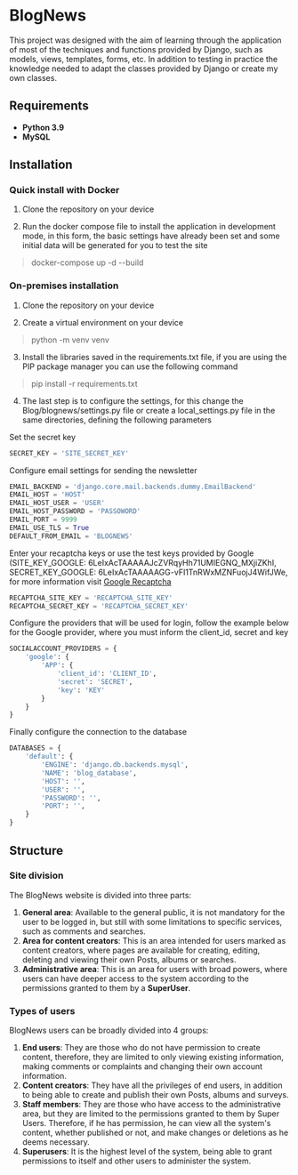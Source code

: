 # BlogNews

This project was designed with the aim of learning through the application of most of the techniques and functions provided by Django, such as models, views, templates, forms, etc. In addition to testing in practice the knowledge needed to adapt the classes provided by Django or create my own classes.



## Requirements
* **Python 3.9**
* **MySQL**

## Installation

### Quick install with Docker
1. Clone the repository on your device

2. Run the docker compose file to install the application in development mode, in this form, the basic settings have already been set and some initial data will be generated for you to test the site
> docker-compose up -d --build

### On-premises installation
1. Clone the repository on your device

2. Create a virtual environment on your device
> python -m venv venv

3. Install the libraries saved in the requirements.txt file, if you are using the PIP package manager you can use the following command
> pip install -r requirements.txt

4. The last step is to configure the settings, for this change the Blog/blognews/settings.py file or create a local_settings.py file in the same directories, defining the following parameters

Set the secret key
~~~python
SECRET_KEY = 'SITE_SECRET_KEY'
~~~

Configure email settings for sending the newsletter
~~~python
EMAIL_BACKEND = 'django.core.mail.backends.dummy.EmailBackend'
EMAIL_HOST = 'HOST'
EMAIL_HOST_USER = 'USER'
EMAIL_HOST_PASSWORD = 'PASSOWORD'
EMAIL_PORT = 9999
EMAIL_USE_TLS = True
DEFAULT_FROM_EMAIL = 'BLOGNEWS'
~~~

Enter your recaptcha keys or use the test keys provided by Google (SITE_KEY_GOOGLE: 6LeIxAcTAAAAAJcZVRqyHh71UMIEGNQ_MXjiZKhI, SECRET_KEY_GOOGLE: 6LeIxAcTAAAAAGG-vFI1TnRWxMZNFuojJ4WifJWe, for more information visit [Google Recaptcha](https://developers.google.com/recaptcha/docs/faq)
~~~python
RECAPTCHA_SITE_KEY = 'RECAPTCHA_SITE_KEY'
RECAPTCHA_SECRET_KEY = 'RECAPTCHA_SECRET_KEY'
~~~

Configure the providers that will be used for login, follow the example below for the Google provider, where you must inform the client_id, secret and key
~~~python
SOCIALACCOUNT_PROVIDERS = {
    'google': {
        'APP': {
            'client_id': 'CLIENT_ID',
            'secret': 'SECRET',
            'key': 'KEY'
        }
    }
}
~~~
 
Finally configure the connection to the database
~~~python
DATABASES = {
    'default': {
        'ENGINE': 'django.db.backends.mysql',
        'NAME': 'blog_database',
        'HOST': '',
        'USER': '',
        'PASSWORD': '',
        'PORT': '',
    }
}
~~~

## Structure

### Site division

The BlogNews website is divided into three parts:

1. **General area**: Available to the general public, it is not mandatory for the user to be logged in, but still with some limitations to specific services, such as comments and searches.
2. **Area for content creators**: This is an area intended for users marked as content creators, where pages are available for creating, editing, deleting and viewing their own Posts, albums or searches.
3. **Administrative area**: This is an area for users with broad powers, where users can have deeper access to the system according to the permissions granted to them by a **SuperUser**.

### Types of users

BlogNews users can be broadly divided into 4 groups:

1. **End users**: They are those who do not have permission to create content, therefore, they are limited to only viewing existing information, making comments or complaints and changing their own account information.
2. **Content creators**: They have all the privileges of end users, in addition to being able to create and publish their own Posts, albums and surveys.
3. **Staff members**: They are those who have access to the administrative area, but they are limited to the permissions granted to them by Super Users. Therefore, if he has permission, he can view all the system's content, whether published or not, and make changes or deletions as he deems necessary.
4. **Superusers**: It is the highest level of the system, being able to grant permissions to itself and other users to administer the system.
